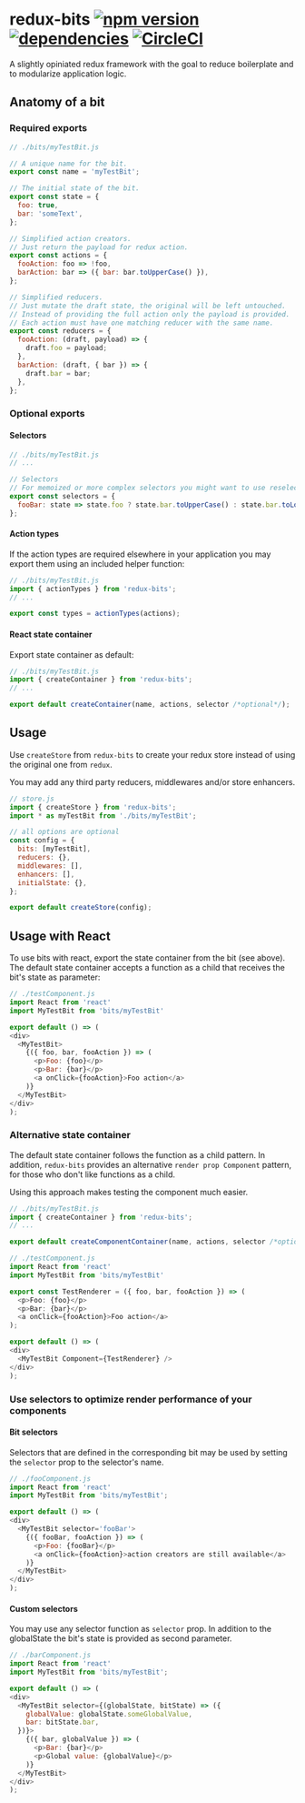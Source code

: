 # redux-bits [![npm version](https://badge.fury.io/js/redux-bits.svg)](https://badge.fury.io/js/redux-bits)  [![dependencies](https://david-dm.org/cl1ck/redux-bits.svg)](https://david-dm.org/cl1ck/redux-bits) [![CircleCI](https://circleci.com/gh/cl1ck/redux-bits.svg?style=shield)](https://circleci.com/gh/cl1ck/redux-bits)

A slightly opiniated redux framework with the goal to reduce boilerplate and to modularize
application logic.


## Anatomy of a bit

### Required exports

```javascript
// ./bits/myTestBit.js

// A unique name for the bit.
export const name = 'myTestBit';

// The initial state of the bit.
export const state = {
  foo: true,
  bar: 'someText',
};

// Simplified action creators.
// Just return the payload for redux action.
export const actions = {
  fooAction: foo => !foo,
  barAction: bar => ({ bar: bar.toUpperCase() }),
};

// Simplified reducers.
// Just mutate the draft state, the original will be left untouched.
// Instead of providing the full action only the payload is provided.
// Each action must have one matching reducer with the same name.
export const reducers = {
  fooAction: (draft, payload) => {
    draft.foo = payload;
  },
  barAction: (draft, { bar }) => {
    draft.bar = bar;
  },
};

```


### Optional exports

#### Selectors

```javascript
// ./bits/myTestBit.js
// ...

// Selectors
// For memoized or more complex selectors you might want to use reselect.
export const selectors = {
  fooBar: state => state.foo ? state.bar.toUpperCase() : state.bar.toLowerCase(),
};

```

#### Action types

If the action types are required elsewhere in your application you may export them using an included
helper function:

```javascript
// ./bits/myTestBit.js
import { actionTypes } from 'redux-bits';
// ...

export const types = actionTypes(actions);

```

#### React state container

Export state container as default:

```javascript
// ./bits/myTestBit.js
import { createContainer } from 'redux-bits';
// ...

export default createContainer(name, actions, selector /*optional*/);

```

## Usage

Use `createStore` from `redux-bits` to create your redux store instead of using the original
one from `redux`.

You may add any third party reducers, middlewares and/or store enhancers.

```javascript
// store.js
import { createStore } from 'redux-bits';
import * as myTestBit from './bits/myTestBit';

// all options are optional
const config = {
  bits: [myTestBit],
  reducers: {},
  middlewares: [],
  enhancers: [],
  initialState: {},
};

export default createStore(config);
```

## Usage with React

To use bits with react, export the state container from the bit (see above).
The default state container accepts a function as a child that receives the bit's state as parameter:

```javascript
// ./testComponent.js
import React from 'react'
import MyTestBit from 'bits/myTestBit'

export default () => (
<div>
  <MyTestBit>
    {({ foo, bar, fooAction }) => (
      <p>Foo: {foo}</p>
      <p>Bar: {bar}</p>
      <a onClick={fooAction}>Foo action</a>
    )}
  </MyTestBit>
</div>
);

```

### Alternative state container

The default state container follows the function as a child pattern.
In addition, `redux-bits` provides an alternative `render prop Component` pattern,
for those who don't like functions as a child.

Using this approach makes testing the component much easier.

```javascript
// ./bits/myTestBit.js
import { createContainer } from 'redux-bits';
// ...

export default createComponentContainer(name, actions, selector /*optional*/);

```

```javascript
// ./testComponent.js
import React from 'react'
import MyTestBit from 'bits/myTestBit'

export const TestRenderer = ({ foo, bar, fooAction }) => (
  <p>Foo: {foo}</p>
  <p>Bar: {bar}</p>
  <a onClick={fooAction}>Foo action</a>
);

export default () => (
<div>
  <MyTestBit Component={TestRenderer} />
</div>
);

```

### Use selectors to optimize render performance of your components

#### Bit selectors

Selectors that are defined in the corresponding bit may be used by setting the `selector` prop to
the selector's name.

```javascript
// ./fooComponent.js
import React from 'react'
import MyTestBit from 'bits/myTestBit';

export default () => (
<div>
  <MyTestBit selector='fooBar'>
    {({ fooBar, fooAction }) => (
      <p>Foo: {fooBar}</p>
      <a onClick={fooAction}>action creators are still available</a>
    )}
  </MyTestBit>
</div>
);

```

#### Custom selectors

You may use any selector function as `selector` prop.
In addition to the globalState the bit's state is provided as second parameter.

```javascript
// ./barComponent.js
import React from 'react'
import MyTestBit from 'bits/myTestBit';

export default () => (
<div>
  <MyTestBit selector={(globalState, bitState) => ({
    globalValue: globalState.someGlobalValue,
    bar: bitState.bar,
  })}>
    {({ bar, globalValue }) => (
      <p>Bar: {bar}</p>
      <p>Global value: {globalValue}</p>
    )}
  </MyTestBit>
</div>
);

```
